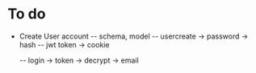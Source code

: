 # To do
- Create User account
   -- schema, model
   -- usercreate -> password -> hash
   -- jwt token -> cookie
   
   -- login -> token -> decrypt -> email